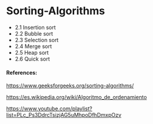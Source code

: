 # Sorting-Algorithms

 - 2.1 Insertion sort
 - 2.2 Bubble sort
 - 2.3 Selection sort
 - 2.4 Merge sort
 - 2.5 Heap sort
 - 2.6 Quick sort


#### References:
https://www.geeksforgeeks.org/sorting-algorithms/ 

https://es.wikipedia.org/wiki/Algoritmo_de_ordenamiento

https://www.youtube.com/playlist?list=PLc_Ps3DdrcTsizjAG5uMhpoDfhDmxpOzv
